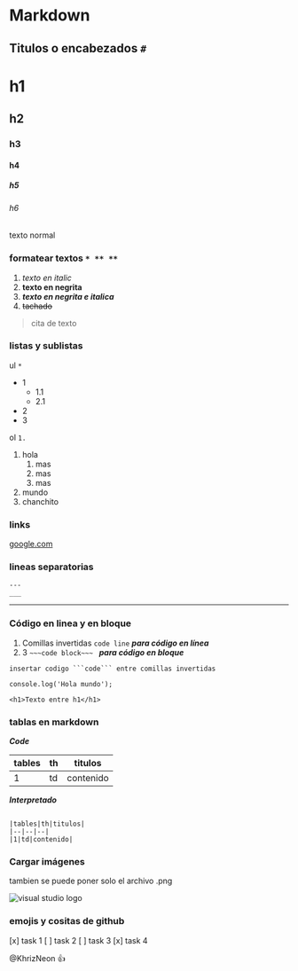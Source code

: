 # Markdown

## Titulos o encabezados `#`
# h1 
## h2 
### h3 
#### h4 
##### h5 
###### h6  

texto normal

### formatear textos `* ** **`
1. *texto en italic*
2. **texto en negrita**
3. ***texto en negrita e italica***
4. <s>tachado</s>

> cita de texto

### listas y sublistas
ul `*`
* 1
	- 1.1
	- 2.1
* 2
* 3 

ol `1.`
1. hola 
	1. mas
	2. mas
	3. mas
2. mundo
3. chanchito

### links
[google.com](http://www.google.com "texto hover link")

### lineas separatorias
```
---
___

```
___

### Código en linea y en bloque 
1. Comillas invertidas ```code line``` ***para código en línea*** 
2. 3 `~~~code block~~~ ` ***para código en bloque***

```
insertar codigo ```code``` entre comillas invertidas

console.log('Hola mundo');

<h1>Texto entre h1</h1>
```

### tablas en markdown

***Code***

|tables|th|titulos|
|--|--|--|
|1|td|contenido|

***Interpretado***

~~~

|tables|th|titulos|
|--|--|--|
|1|td|contenido|

~~~

### Cargar imágenes
tambien se puede poner solo el archivo .png

![visual studio logo](https://external-content.duckduckgo.com/iu/?u=https%3A%2F%2Ftse1.mm.bing.net%2Fth%3Fid%3DOIP.3Z_C8ZyHjN_6QNVbshmobgHaHa%26pid%3DApi&f=1)

### emojis y cositas de github 
[x] task 1
[ ] task 2
[ ] task 3
[x] task 4

@KhrizNeon :+1:
